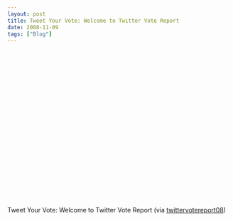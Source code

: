 ```yaml
---
layout: post
title: Tweet Your Vote: Welcome to Twitter Vote Report
date: 2008-11-09
tags: ["Blog"]
---
```


<object width="400" height="336"><param name="movie" value="sUMXuTM_KLs&rel=0&egm=0&showinfo=0&fs=1"></param><param name="wmode" value="transparent"></param><param name="allowFullScreen" value="true"></param><embed src="http://www.youtube.com/v/sUMXuTM_KLs&rel=0&egm=0&showinfo=0&fs=1" type="application/x-shockwave-flash" width="400" height="336" allowFullScreen="true" wmode="transparent"></embed></object>  

Tweet Your Vote: Welcome to Twitter Vote Report (via [twittervotereport08](http://youtube.com/user/twittervotereport08))